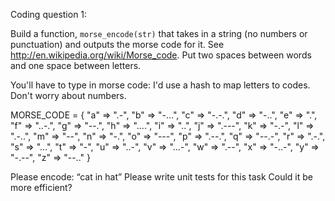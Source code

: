Coding question 1:

Build a function, `morse_encode(str)` that takes in a string (no
 numbers or punctuation) and outputs the morse code for it. See
 http://en.wikipedia.org/wiki/Morse_code. Put two spaces between
 words and one space between letters.

 You'll have to type in morse code: I'd use a hash to map letters to
 codes. Don't worry about numbers.
 
 
MORSE_CODE = {
  "a" => ".-",  "b" => "-...",  "c" => "-.-.",  "d" => "-..",  "e" => ".",  "f" => "..-.",  "g" => "--.",  "h" => "....",
  "i" => "..",  "j" => ".---",  "k" => "-.-",  "l" => ".-..",  "m" => "--",  "n" => "-.",  "o" => "---",  "p" => ".--.",
  "q" => "--.-",  "r" => ".-.",  "s" => "...",  "t" => "-",  "u" => "..-",  "v" => "...-",  "w" => ".--",  "x" => "-..-",
  "y" => "-.--",  "z" => "--.."
}


Please encode: “cat in hat”
Please write unit tests for this task
Could it be more efficient?
